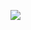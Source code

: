 [![](https://raw.githubusercontent.com/rizkypurnamasidiq/rizkypurnamasidiq/main/intro.svg)](https://www.linkedin.com/in/rizky-purnama-sidiq/)
